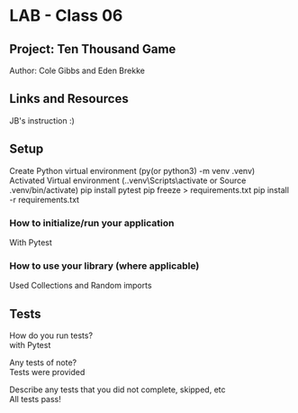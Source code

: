 # LAB - Class 06

## Project: Ten Thousand Game
Author: Cole Gibbs and Eden Brekke

## Links and Resources
JB's instruction :) 

## Setup
Create Python virtual environment (py(or python3) -m venv .venv)  
Activated Virtual environment (.\.venv\Scripts\activate or Source .venv/bin/activate)
pip install pytest
pip freeze > requirements.txt
pip install -r requirements.txt

### How to initialize/run your application 
With Pytest

### How to use your library (where applicable)
Used Collections and Random imports

## Tests
How do you run tests?  
with Pytest

Any tests of note?  
Tests were provided  

Describe any tests that you did not complete, skipped, etc  
All tests pass!